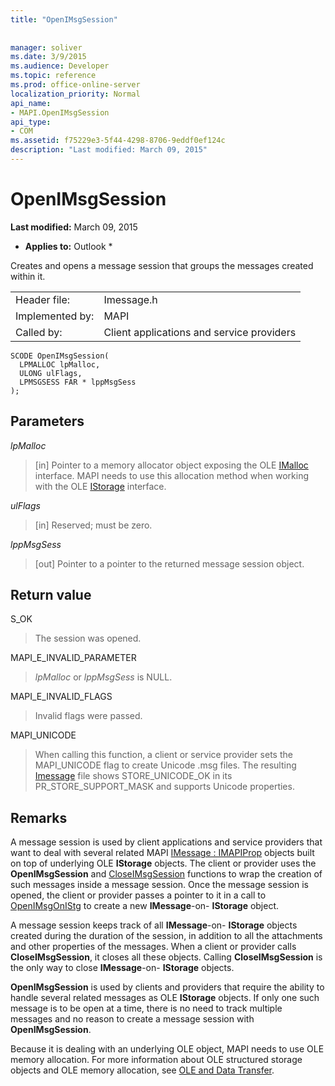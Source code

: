```yaml
---
title: "OpenIMsgSession"
 
 
manager: soliver
ms.date: 3/9/2015
ms.audience: Developer
ms.topic: reference
ms.prod: office-online-server
localization_priority: Normal
api_name:
- MAPI.OpenIMsgSession
api_type:
- COM
ms.assetid: f75229e3-5f44-4298-8706-9eddf0ef124c
description: "Last modified: March 09, 2015"
---
```


# OpenIMsgSession

 **Last modified:** March 09, 2015 
  
 * **Applies to:** Outlook * 
  
Creates and opens a message session that groups the messages created within it. 
  
|||
|:-----|:-----|
|Header file:  <br/> |Imessage.h  <br/> |
|Implemented by:  <br/> |MAPI  <br/> |
|Called by:  <br/> |Client applications and service providers  <br/> |
   
```
SCODE OpenIMsgSession(
  LPMALLOC lpMalloc,
  ULONG ulFlags,
  LPMSGSESS FAR * lppMsgSess
);
```

## Parameters

 _lpMalloc_
  
> [in] Pointer to a memory allocator object exposing the OLE [IMalloc](http://msdn.microsoft.com/library/047f281e-2665-4d6d-9a0b-918cd3339447%28Office.15%29.aspx) interface. MAPI needs to use this allocation method when working with the OLE [IStorage](http://msdn.microsoft.com/library/stg.istorage%28Office.15%29.aspx) interface. 
    
 _ulFlags_
  
> [in] Reserved; must be zero. 
    
 _lppMsgSess_
  
> [out] Pointer to a pointer to the returned message session object.
    
## Return value

S_OK
  
> The session was opened.
    
MAPI_E_INVALID_PARAMETER
  
>  _lpMalloc_ or  _lppMsgSess_ is NULL. 
    
MAPI_E_INVALID_FLAGS
  
> Invalid flags were passed.
    
MAPI_UNICODE
  
> When calling this function, a client or service provider sets the MAPI_UNICODE flag to create Unicode .msg files. The resulting [Imessage](imessageimapiprop.md) file shows STORE_UNICODE_OK in its PR_STORE_SUPPORT_MASK and supports Unicode properties. 
    
## Remarks

A message session is used by client applications and service providers that want to deal with several related MAPI [IMessage : IMAPIProp](imessageimapiprop.md) objects built on top of underlying OLE **IStorage** objects. The client or provider uses the **OpenIMsgSession** and [CloseIMsgSession](closeimsgsession.md) functions to wrap the creation of such messages inside a message session. Once the message session is opened, the client or provider passes a pointer to it in a call to [OpenIMsgOnIStg](openimsgonistg.md) to create a new **IMessage**-on- **IStorage** object. 
  
A message session keeps track of all **IMessage**-on- **IStorage** objects created during the duration of the session, in addition to all the attachments and other properties of the messages. When a client or provider calls **CloseIMsgSession**, it closes all these objects. Calling **CloseIMsgSession** is the only way to close **IMessage**-on- **IStorage** objects. 
  
 **OpenIMsgSession** is used by clients and providers that require the ability to handle several related messages as OLE **IStorage** objects. If only one such message is to be open at a time, there is no need to track multiple messages and no reason to create a message session with **OpenIMsgSession**. 
  
Because it is dealing with an underlying OLE object, MAPI needs to use OLE memory allocation. For more information about OLE structured storage objects and OLE memory allocation, see [OLE and Data Transfer](http://msdn.microsoft.com/library/d4a57956-37ba-44ca-8efc-bf617ad5e77b.aspx). 
  


